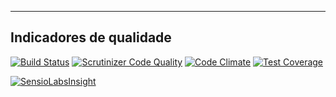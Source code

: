 <!-- qa -->

---

## Indicadores de qualidade

[![Build Status](https://secure.travis-ci.org/gpupo/submarino-sdk.png?branch=master)](http://travis-ci.org/gpupo/submarino-sdk)
[![Scrutinizer Code Quality](https://scrutinizer-ci.com/g/gpupo/submarino-sdk/badges/quality-score.png?b=master)](https://scrutinizer-ci.com/g/gpupo/submarino-sdk/?branch=master)
[![Code Climate](https://codeclimate.com/github/gpupo/submarino-sdk/badges/gpa.svg)](https://codeclimate.com/github/gpupo/submarino-sdk)
[![Test Coverage](https://codeclimate.com/github/gpupo/submarino-sdk/badges/coverage.svg)](https://codeclimate.com/github/gpupo/submarino-sdk/coverage)


[![SensioLabsInsight](https://insight.sensiolabs.com/projects/baf451b6-4c13-4e84-ae29-c7db67c38b49/big.png)](https://insight.sensiolabs.com/projects/baf451b6-4c13-4e84-ae29-c7db67c38b49)
